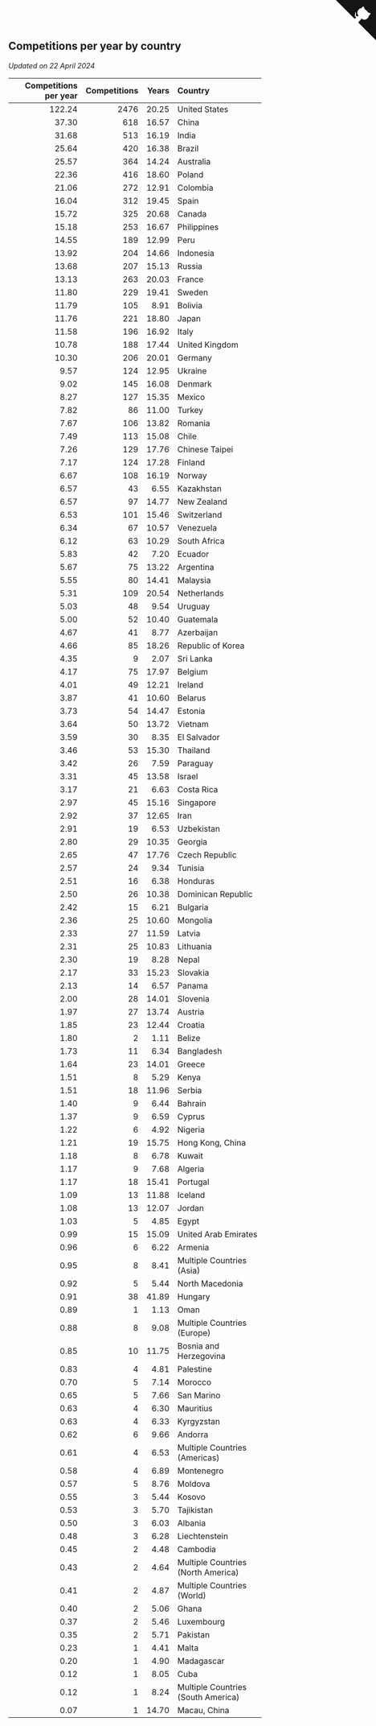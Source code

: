 ## Competitions per year by country

*Updated on 22 April 2024*

| Competitions per year | Competitions | Years | Country |
| ---: | ---: | ---: | :--- |
| 122.24 | 2476 | 20.25 | United States |
| 37.30 | 618 | 16.57 | China |
| 31.68 | 513 | 16.19 | India |
| 25.64 | 420 | 16.38 | Brazil |
| 25.57 | 364 | 14.24 | Australia |
| 22.36 | 416 | 18.60 | Poland |
| 21.06 | 272 | 12.91 | Colombia |
| 16.04 | 312 | 19.45 | Spain |
| 15.72 | 325 | 20.68 | Canada |
| 15.18 | 253 | 16.67 | Philippines |
| 14.55 | 189 | 12.99 | Peru |
| 13.92 | 204 | 14.66 | Indonesia |
| 13.68 | 207 | 15.13 | Russia |
| 13.13 | 263 | 20.03 | France |
| 11.80 | 229 | 19.41 | Sweden |
| 11.79 | 105 | 8.91 | Bolivia |
| 11.76 | 221 | 18.80 | Japan |
| 11.58 | 196 | 16.92 | Italy |
| 10.78 | 188 | 17.44 | United Kingdom |
| 10.30 | 206 | 20.01 | Germany |
| 9.57 | 124 | 12.95 | Ukraine |
| 9.02 | 145 | 16.08 | Denmark |
| 8.27 | 127 | 15.35 | Mexico |
| 7.82 | 86 | 11.00 | Turkey |
| 7.67 | 106 | 13.82 | Romania |
| 7.49 | 113 | 15.08 | Chile |
| 7.26 | 129 | 17.76 | Chinese Taipei |
| 7.17 | 124 | 17.28 | Finland |
| 6.67 | 108 | 16.19 | Norway |
| 6.57 | 43 | 6.55 | Kazakhstan |
| 6.57 | 97 | 14.77 | New Zealand |
| 6.53 | 101 | 15.46 | Switzerland |
| 6.34 | 67 | 10.57 | Venezuela |
| 6.12 | 63 | 10.29 | South Africa |
| 5.83 | 42 | 7.20 | Ecuador |
| 5.67 | 75 | 13.22 | Argentina |
| 5.55 | 80 | 14.41 | Malaysia |
| 5.31 | 109 | 20.54 | Netherlands |
| 5.03 | 48 | 9.54 | Uruguay |
| 5.00 | 52 | 10.40 | Guatemala |
| 4.67 | 41 | 8.77 | Azerbaijan |
| 4.66 | 85 | 18.26 | Republic of Korea |
| 4.35 | 9 | 2.07 | Sri Lanka |
| 4.17 | 75 | 17.97 | Belgium |
| 4.01 | 49 | 12.21 | Ireland |
| 3.87 | 41 | 10.60 | Belarus |
| 3.73 | 54 | 14.47 | Estonia |
| 3.64 | 50 | 13.72 | Vietnam |
| 3.59 | 30 | 8.35 | El Salvador |
| 3.46 | 53 | 15.30 | Thailand |
| 3.42 | 26 | 7.59 | Paraguay |
| 3.31 | 45 | 13.58 | Israel |
| 3.17 | 21 | 6.63 | Costa Rica |
| 2.97 | 45 | 15.16 | Singapore |
| 2.92 | 37 | 12.65 | Iran |
| 2.91 | 19 | 6.53 | Uzbekistan |
| 2.80 | 29 | 10.35 | Georgia |
| 2.65 | 47 | 17.76 | Czech Republic |
| 2.57 | 24 | 9.34 | Tunisia |
| 2.51 | 16 | 6.38 | Honduras |
| 2.50 | 26 | 10.38 | Dominican Republic |
| 2.42 | 15 | 6.21 | Bulgaria |
| 2.36 | 25 | 10.60 | Mongolia |
| 2.33 | 27 | 11.59 | Latvia |
| 2.31 | 25 | 10.83 | Lithuania |
| 2.30 | 19 | 8.28 | Nepal |
| 2.17 | 33 | 15.23 | Slovakia |
| 2.13 | 14 | 6.57 | Panama |
| 2.00 | 28 | 14.01 | Slovenia |
| 1.97 | 27 | 13.74 | Austria |
| 1.85 | 23 | 12.44 | Croatia |
| 1.80 | 2 | 1.11 | Belize |
| 1.73 | 11 | 6.34 | Bangladesh |
| 1.64 | 23 | 14.01 | Greece |
| 1.51 | 8 | 5.29 | Kenya |
| 1.51 | 18 | 11.96 | Serbia |
| 1.40 | 9 | 6.44 | Bahrain |
| 1.37 | 9 | 6.59 | Cyprus |
| 1.22 | 6 | 4.92 | Nigeria |
| 1.21 | 19 | 15.75 | Hong Kong, China |
| 1.18 | 8 | 6.78 | Kuwait |
| 1.17 | 9 | 7.68 | Algeria |
| 1.17 | 18 | 15.41 | Portugal |
| 1.09 | 13 | 11.88 | Iceland |
| 1.08 | 13 | 12.07 | Jordan |
| 1.03 | 5 | 4.85 | Egypt |
| 0.99 | 15 | 15.09 | United Arab Emirates |
| 0.96 | 6 | 6.22 | Armenia |
| 0.95 | 8 | 8.41 | Multiple Countries (Asia) |
| 0.92 | 5 | 5.44 | North Macedonia |
| 0.91 | 38 | 41.89 | Hungary |
| 0.89 | 1 | 1.13 | Oman |
| 0.88 | 8 | 9.08 | Multiple Countries (Europe) |
| 0.85 | 10 | 11.75 | Bosnia and Herzegovina |
| 0.83 | 4 | 4.81 | Palestine |
| 0.70 | 5 | 7.14 | Morocco |
| 0.65 | 5 | 7.66 | San Marino |
| 0.63 | 4 | 6.30 | Mauritius |
| 0.63 | 4 | 6.33 | Kyrgyzstan |
| 0.62 | 6 | 9.66 | Andorra |
| 0.61 | 4 | 6.53 | Multiple Countries (Americas) |
| 0.58 | 4 | 6.89 | Montenegro |
| 0.57 | 5 | 8.76 | Moldova |
| 0.55 | 3 | 5.44 | Kosovo |
| 0.53 | 3 | 5.70 | Tajikistan |
| 0.50 | 3 | 6.03 | Albania |
| 0.48 | 3 | 6.28 | Liechtenstein |
| 0.45 | 2 | 4.48 | Cambodia |
| 0.43 | 2 | 4.64 | Multiple Countries (North America) |
| 0.41 | 2 | 4.87 | Multiple Countries (World) |
| 0.40 | 2 | 5.06 | Ghana |
| 0.37 | 2 | 5.46 | Luxembourg |
| 0.35 | 2 | 5.71 | Pakistan |
| 0.23 | 1 | 4.41 | Malta |
| 0.20 | 1 | 4.90 | Madagascar |
| 0.12 | 1 | 8.05 | Cuba |
| 0.12 | 1 | 8.24 | Multiple Countries (South America) |
| 0.07 | 1 | 14.70 | Macau, China |


<a href="https://github.com/jonatanklosko/wca_statistics" class="github-corner" aria-label="View source on Github"><svg width="80" height="80" viewBox="0 0 250 250" style="fill:#151513; color:#fff; position: absolute; top: 0; border: 0; right: 0;" aria-hidden="true"><path d="M0,0 L115,115 L130,115 L142,142 L250,250 L250,0 Z"></path><path d="M128.3,109.0 C113.8,99.7 119.0,89.6 119.0,89.6 C122.0,82.7 120.5,78.6 120.5,78.6 C119.2,72.0 123.4,76.3 123.4,76.3 C127.3,80.9 125.5,87.3 125.5,87.3 C122.9,97.6 130.6,101.9 134.4,103.2" fill="currentColor" style="transform-origin: 130px 106px;" class="octo-arm"></path><path d="M115.0,115.0 C114.9,115.1 118.7,116.5 119.8,115.4 L133.7,101.6 C136.9,99.2 139.9,98.4 142.2,98.6 C133.8,88.0 127.5,74.4 143.8,58.0 C148.5,53.4 154.0,51.2 159.7,51.0 C160.3,49.4 163.2,43.6 171.4,40.1 C171.4,40.1 176.1,42.5 178.8,56.2 C183.1,58.6 187.2,61.8 190.9,65.4 C194.5,69.0 197.7,73.2 200.1,77.6 C213.8,80.2 216.3,84.9 216.3,84.9 C212.7,93.1 206.9,96.0 205.4,96.6 C205.1,102.4 203.0,107.8 198.3,112.5 C181.9,128.9 168.3,122.5 157.7,114.1 C157.9,116.9 156.7,120.9 152.7,124.9 L141.0,136.5 C139.8,137.7 141.6,141.9 141.8,141.8 Z" fill="currentColor" class="octo-body"></path></svg></a><style>.github-corner:hover .octo-arm{animation:octocat-wave 560ms ease-in-out}@keyframes octocat-wave{0%,100%{transform:rotate(0)}20%,60%{transform:rotate(-25deg)}40%,80%{transform:rotate(10deg)}}@media (max-width:500px){.github-corner:hover .octo-arm{animation:none}.github-corner .octo-arm{animation:octocat-wave 560ms ease-in-out}}</style>
